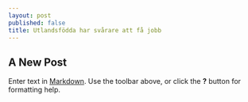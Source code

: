 ```yaml
---
layout: post
published: false
title: Utlandsfödda har svårare att få jobb
---
```


## A New Post

Enter text in [Markdown](http://daringfireball.net/projects/markdown/). Use the toolbar above, or click the **?** button for formatting help.
